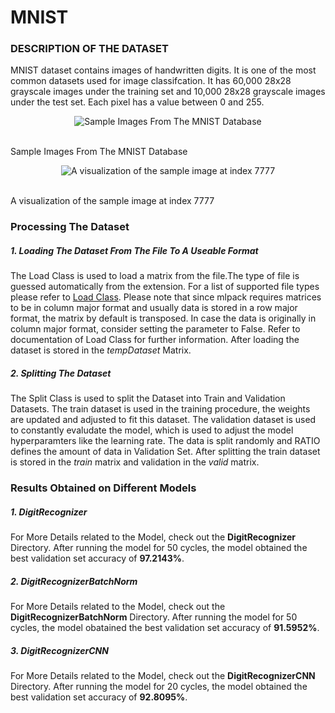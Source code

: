 # MNIST

### DESCRIPTION OF THE DATASET

MNIST dataset contains images of handwritten digits. It is one of the most common datasets used for image classifcation. It has 60,000 28x28 grayscale images under the training set and 10,000 28x28 grayscale images under the test set. Each pixel has a value between 0 and 255.

<p align="center">
  <img alt="Sample Images From The MNIST Database" src="https://upload.wikimedia.org/wikipedia/commons/2/27/MnistExamples.png">
</p>
<br/>
Sample Images From The MNIST Database

<p align="center">
  <img alt="A visualization of the sample image at index 7777" src="https://miro.medium.com/max/490/1*nlfLUgHUEj5vW7WVJpxY-g.png">
</p> 
<br/>
A visualization of the sample image at index 7777

### Processing The Dataset

##### 1. Loading The Dataset From The File To A Useable Format

The Load Class is used to load a matrix from the file.The type of file is guessed automatically from the extension. For a list of supported file types please refer to [Load Class](https://github.com/mlpack/mlpack/blob/master/src/mlpack/core/data/load.hpp). Please note that since mlpack requires matrices to be in column major format and usually data is stored in a row major format, the matrix by default is transposed. In case the data is originally in column major format, consider setting the parameter to False. Refer to documentation of Load Class for further information.
After loading the dataset is stored in the _tempDataset_ Matrix.

##### 2. Splitting The Dataset

The Split Class is used to split the Dataset into Train and Validation Datasets. The train dataset is used in the training procedure, the weights are updated and adjusted to fit this dataset. The validation dataset is used to constantly evaludate the model, which is used to adjust the model hyperparamters like the learning rate. The data is split randomly and RATIO defines the amount of data in Validation Set.
After splitting the train dataset is stored in the _train_ matrix and validation in the _valid_ matrix.

### Results Obtained on Different Models

##### 1. DigitRecognizer

For More Details related to the Model, check out the **DigitRecognizer** Directory.
After running the model for 50 cycles, the model obtained the best validation set accuracy of **97.2143%**.

##### 2. DigitRecognizerBatchNorm

For More Details related to the Model, check out the **DigitRecognizerBatchNorm** Directory.
After running the model for 50 cycles, the model obatained the best validation set accuracy of **91.5952%**.

##### 3. DigitRecognizerCNN

For More Details related to the Model, check out the **DigitRecognizerCNN** Directory.
After running the model for 20 cycles, the model obtained the best validation set accuracy of **92.8095%**.

